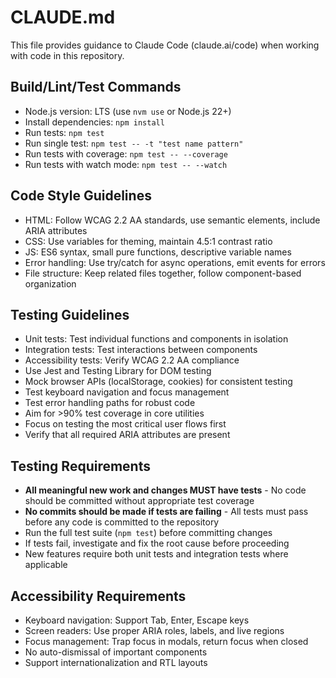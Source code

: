 # CLAUDE.md

This file provides guidance to Claude Code (claude.ai/code) when working with code in this repository.

## Build/Lint/Test Commands

- Node.js version: LTS (use `nvm use` or Node.js 22+)
- Install dependencies: `npm install`
- Run tests: `npm test`
- Run single test: `npm test -- -t "test name pattern"`
- Run tests with coverage: `npm test -- --coverage`
- Run tests with watch mode: `npm test -- --watch`

## Code Style Guidelines

- HTML: Follow WCAG 2.2 AA standards, use semantic elements, include ARIA attributes
- CSS: Use variables for theming, maintain 4.5:1 contrast ratio
- JS: ES6 syntax, small pure functions, descriptive variable names
- Error handling: Use try/catch for async operations, emit events for errors
- File structure: Keep related files together, follow component-based organization

## Testing Guidelines

- Unit tests: Test individual functions and components in isolation
- Integration tests: Test interactions between components
- Accessibility tests: Verify WCAG 2.2 AA compliance
- Use Jest and Testing Library for DOM testing
- Mock browser APIs (localStorage, cookies) for consistent testing
- Test keyboard navigation and focus management
- Test error handling paths for robust code
- Aim for >90% test coverage in core utilities
- Focus on testing the most critical user flows first
- Verify that all required ARIA attributes are present

## Testing Requirements

- **All meaningful new work and changes MUST have tests** - No code should be committed without appropriate test coverage
- **No commits should be made if tests are failing** - All tests must pass before any code is committed to the repository
- Run the full test suite (`npm test`) before committing changes
- If tests fail, investigate and fix the root cause before proceeding
- New features require both unit tests and integration tests where applicable

## Accessibility Requirements

- Keyboard navigation: Support Tab, Enter, Escape keys
- Screen readers: Use proper ARIA roles, labels, and live regions
- Focus management: Trap focus in modals, return focus when closed
- No auto-dismissal of important components
- Support internationalization and RTL layouts